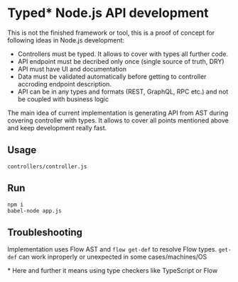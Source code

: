 # Typed* Node.js API development

This is not the finished framework or tool, this is a proof of concept for following ideas in Node.js development:

* Controllers must be typed. It allows to cover with types all further code.
* API endpoint must be decribed only once (single source of truth, DRY)
* API must have UI and documentation
* Data must be validated automatically before getting to controller accroding endpoint description.
* API can be in any types and formats (REST, GraphQL, RPC etc.) and not be coupled with business logic

The main idea of current implementation is generating API from AST during covering controller with types.
It allows to cover all points mentioned above and keep development really fast.

## Usage

`controllers/controller.js`

## Run

```
npm i
babel-node app.js
```

## Troubleshooting

Implementation uses Flow AST and `flow get-def` to resolve Flow types. `get-def` can work inproperly or unexpected in some cases/machines/OS

\* Here and further it means using type checkers like TypeScript or Flow
